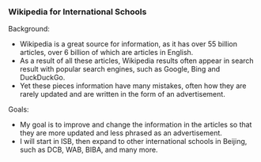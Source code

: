 ### Wikipedia for International Schools

Background:
- Wikipedia is a great source for information, as it has over 55 billion articles, over 6 billion of which are articles in English.
- As a result of all these articles, Wikipedia results often appear in search result with popular search engines, such as Google, Bing and DuckDuckGo.
- Yet these pieces information have many mistakes, often how they are rarely updated and are written in the form of an advertisement.

Goals:
- My goal is to improve and change the information in the articles so that they are more updated and less phrased as an advertisement.
- I will start in ISB, then expand to other international schools in Beijing, such as DCB, WAB, BIBA, and many more.
